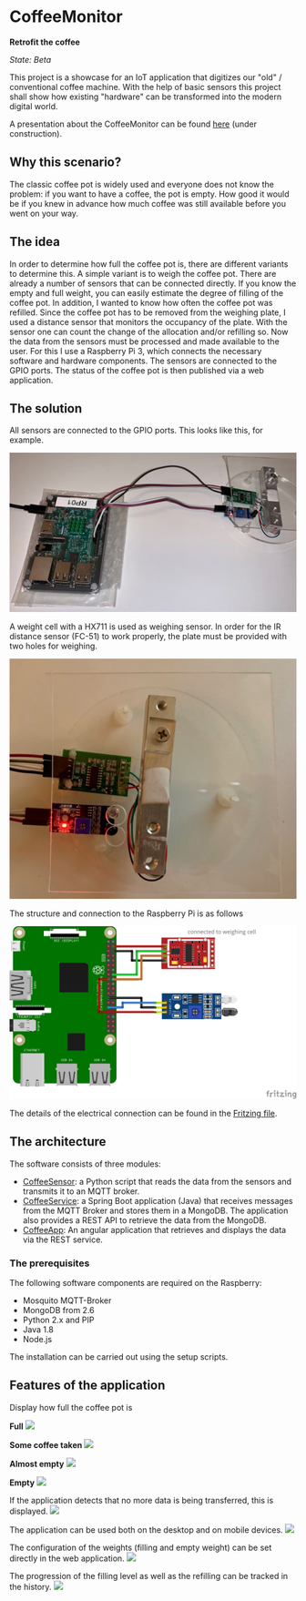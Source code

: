 # CoffeeMonitor
**Retrofit the coffee**

_State: Beta_

This project is a showcase for an IoT application that digitizes our "old" / conventional coffee machine. With the help of basic sensors this project shall show how existing "hardware" can be transformed into the modern digital world.

A presentation about the CoffeeMonitor can be found [here][1] (under construction).

## Why this scenario?

The classic coffee pot is widely used and everyone does not know the problem: if you want to have a coffee, the pot is empty. How good it would be if you knew in advance how much coffee was still available before you went on your way.

## The idea

In order to determine how full the coffee pot is, there are different variants to determine this. A simple variant is to weigh the coffee pot. There are already a number of sensors that can be connected directly.
If you know the empty and full weight, you can easily estimate the degree of filling of the coffee pot.
In addition, I wanted to know how often the coffee pot was refilled. Since the coffee pot has to be removed from the weighing plate, I used a distance sensor that monitors the occupancy of the plate. With the sensor one can count the change of the allocation and/or refilling so. 
Now the data from the sensors must be processed and made available to the user. For this I use a Raspberry Pi 3, which connects the necessary software and hardware components. The sensors are connected to the GPIO ports. The status of the coffee pot is then published via a web application. 

## The solution

All sensors are connected to the GPIO ports. This looks like this, for example. 

![Raspberry complete][image-1]

A weight cell with a HX711 is used as weighing sensor. In order for the IR distance sensor (FC-51) to work properly, the plate must be provided with two holes for weighing.

![Sensors of the CoffeeMonitor][image-2]

The structure and connection to the Raspberry Pi is as follows

![Plug-in board][image-3]

The details of the electrical connection can be found in the [Fritzing file][2].

## The architecture

The software consists of three modules:
- [CoffeeSensor][3]: a Python script that reads the data from the sensors and transmits it to an MQTT broker.
- [CoffeeService][4]: a Spring Boot application (Java) that receives messages from the MQTT Broker and stores them in a MongoDB. The application also provides a REST API to retrieve the data from the MongoDB.
- [CoffeeApp][5]: An angular application that retrieves and displays the data via the REST service. 

### The prerequisites

The following software components are required on the Raspberry:
- Mosquito MQTT-Broker
- MongoDB from 2.6
- Python 2.x and PIP
- Java 1.8
- Node.js

The installation can be carried out using the setup scripts.

## Features of the application

Display how full the coffee pot is

**Full**
![][image-4]

**Some coffee taken**
![][image-5]

**Almost empty**
![][image-6]

**Empty**
![][image-7]

If the application detects that no more data is being transferred, this is displayed.
![][image-8]

The application can be used both on the desktop and on mobile devices.
![][image-9] <!-- .element height="50%" width="50%" -->

The configuration of the weights (filling and empty weight) can be set directly in the web application. 
![][image-10]

The progression of the filling level as well as the refilling can be tracked in the history.
![][image-11]

[1]:	documentation/CoffeeMonitor.pdf "Presentation of the CoffeeMonitor"
[2]:	documentation/CoffeeSensor.fzz
[3]:	coffeesensor
[4]:	coffeeservice
[5]:	coffeeapp

[image-1]:	documentation/CoffeeSensor_Showcase1.jpg "Showcase 1"
[image-2]:	documentation/CoffeeSensor_Showcase2.jpg "Sensors"
[image-3]:	documentation/CoffeeSensor_Plug-in_board.png "Plug-in board"
[image-4]:	documentation/CoffeeMonitor_1_Full.png
[image-5]:	documentation/CoffeeMonitor_2_Reduced.png
[image-6]:	documentation/CoffeeMonitor_3_Almost.png
[image-7]:	documentation/CoffeeMonitor_4_Empty.png
[image-8]:	documentation/CoffeeMonitor_0_NoData.png
[image-9]:	documentation/CoffeeMonitor_iPhone.png
[image-10]:	documentation/CoffeeMonitor_Config.png
[image-11]:	documentation/CoffeeMonitor_History1.png
